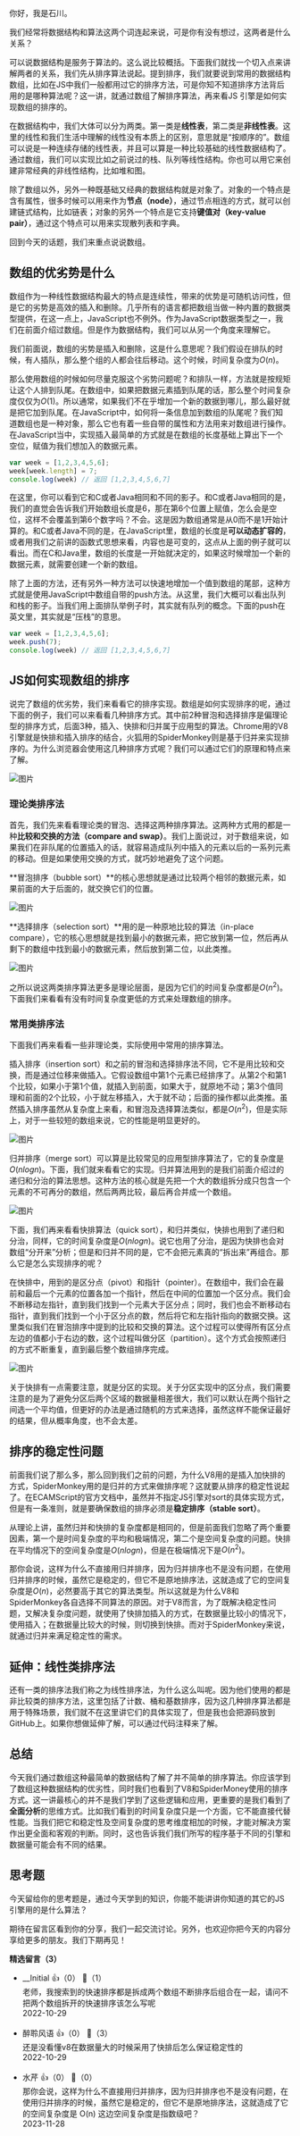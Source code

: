 你好，我是石川。

我们经常将数据结构和算法这两个词连起来说，可是你有没有想过，这两者是什么关系？

可以说数据结构是服务于算法的。这么说比较概括。下面我们就找一个切入点来讲解两者的关系，我们先从排序算法说起。提到排序，我们就要说到常用的数据结构数组，比如在JS中我们一般都用过它的排序方法，可是你知不知道排序方法背后用的是哪种算法呢？这一讲，就通过数组了解排序算法，再来看JS 引擎是如何实现数组的排序的。

在数据结构中，我们大体可以分为两类。第一类是**线性表**，第二类是**非线性表**。这里的线性和我们生活中理解的线性没有本质上的区别，意思就是“按顺序的”。数组可以说是一种连续存储的线性表，并且可以算是一种比较基础的线性数据结构了。通过数组，我们可以实现比如之前说过的栈、队列等线性结构。你也可以用它来创建非常经典的非线性结构，比如堆和图。

除了数组以外，另外一种既基础又经典的数据结构就是对象了。对象的一个特点是含有属性，很多时候可以用来作为**节点（node）**，通过节点相连的方式，就可以创建链式结构，比如链表；对象的另外一个特点是它支持**键值对（key-value pair）**，通过这个特点可以用来实现散列表和字典。

回到今天的话题，我们来重点说说数组。

## 数组的优劣势是什么

数组作为一种线性数据结构最大的特点是连续性，带来的优势是可随机访问性，但是它的劣势是高效的插入和删除。几乎所有的语言都把数组当做一种内置的数据类型提供，在这一点上，JavaScript也不例外。作为JavaScript数据类型之一，我们在前面介绍过数组。但是作为数据结构，我们可以从另一个角度来理解它。

我们前面说，数组的劣势是插入和删除，这是什么意思呢？我们假设在排队的时候，有人插队，那么整个组的人都会往后移动。这个时候，时间复杂度为$O(n)$。

那么使用数组的时候如何尽量克服这个劣势问题呢？和排队一样，方法就是按规矩让这个人排到队尾。在数组中，如果把数据元素插到队尾的话，那么整个时间复杂度仅仅为$O(1)$。所以通常，如果我们不在乎增加一个新的数据到哪儿，那么最好就是把它加到队尾。在JavaScript中，如何将一条信息加到数组的队尾呢？我们知道数组也是一种对象，那么它也有着一些自带的属性和方法用来对数组进行操作。在JavaScript当中，实现插入最简单的方式就是在数组的长度基础上算出下一个空位，赋值为我们想加入的数据元素。

```javascript
var week = [1,2,3,4,5,6];
week[week.length] = 7;
console.log(week) // 返回 [1,2,3,4,5,6,7]
```

在这里，你可以看到它和C或者Java相同和不同的影子。和C或者Java相同的是，我们的直觉会告诉我们开始数组长度是6，那在第6个位置上赋值，怎么会是空位，这样不会覆盖到第6个数字吗？不会。这是因为数组通常是从0而不是1开始计算的。和C或者Java不同的是，在JavaScript里，数组的长度是**可以动态扩容的**，或者用我们之前讲的函数式思想来看，内容也是可变的，这点从上面的例子就可以看出。而在C和Java里，数组的长度是一开始就决定的，如果这时候增加一个新的数据元素，就需要创建一个新的数组。

除了上面的方法，还有另外一种方法可以快速地增加一个值到数组的尾部，这种方式就是使用JavaScript中数组自带的push方法。从这里，我们大概可以看出队列和栈的影子。当我们用上面排队举例子时，其实就有队列的概念。下面的push在英文里，其实就是“压栈”的意思。

```javascript
var week = [1,2,3,4,5,6];
week.push(7);
console.log(week) // 返回 [1,2,3,4,5,6,7]
```

## JS如何实现数组的排序

说完了数组的优劣势，我们来看看它的排序实现。数组是如何实现排序的呢，通过下面的例子，我们可以来看看几种排序方式。其中前2种冒泡和选择排序是偏理论型的排序方式，后面3种，插入、快排和归并属于应用型的算法。Chrome用的V8引擎就是快排和插入排序的结合，火狐用的SpiderMonkey则是基于归并来实现排序的。为什么浏览器会使用这几种排序方式呢？我们可以通过它们的原理和特点来了解。

![图片](https://static001.geekbang.org/resource/image/bb/71/bb187ef791eb52387c68e1dd05504a71.png?wh=1644x834)

### 理论类排序法

首先，我们先来看看理论类的冒泡、选择这两种排序算法。这两种方式用的都是一种**比较和交换的方法（compare and swap）**。我们上面说过，对于数组来说，如果我们在非队尾的位置插入的话，就容易造成队列中插入的元素以后的一系列元素的移动。但是如果使用交换的方式，就巧妙地避免了这个问题。

**冒泡排序（bubble sort）**的核心思想就是通过比较两个相邻的数据元素，如果前面的大于后面的，就交换它们的位置。

![图片](https://static001.geekbang.org/resource/image/82/fc/8233b60c071cd5c9bb46d719f13d4ffc.png?wh=1604x688)

**选择排序（selection sort）**用的是一种原地比较的算法（in-place compare），它的核心思想就是找到最小的数据元素，把它放到第一位，然后再从剩下的数组中找到最小的数据元素，然后放到第二位，以此类推。

![图片](https://static001.geekbang.org/resource/image/9b/d2/9be1c49db469f495ea367473afbb27d2.png?wh=1314x432)

之所以说这两类排序算法更多是理论层面，是因为它们的时间复杂度都是$O(n^{2})$。下面我们来看看有没有时间复杂度更低的方式来处理数组的排序。

### 常用类排序法

下面我们再来看看一些非理论类，实际使用中常用的排序算法。

插入排序（insertion sort）和之前的冒泡和选择排序法不同，它不是用比较和交换，而是通过位移来做插入。它假设数组中第1个元素已经排序了。从第2个和第1个比较，如果小于第1个值，就插入到前面，如果大于，就原地不动；第3个值同理和前面的2个比较，小于就左移插入，大于就不动；后面的操作都以此类推。虽然插入排序虽然从复杂度上来看，和冒泡及选择算法类似，都是$O(n^{2})$，但是实际上，对于一些较短的数组来说，它的性能是明显更好的。

![图片](https://static001.geekbang.org/resource/image/ed/c7/ed307d778c1d989e9e8f59fef38d5bc7.png?wh=1278x438)

归并排序（merge sort）可以算是比较常见的应用型排序算法了，它的复杂度是$O(n log n)$。下面，我们就来看看它的实现。归并算法用到的是我们前面介绍过的递归和分治的算法思想。这种方法的核心就是先把一个大的数组拆分成只包含一个元素的不可再分的数组，然后两两比较，最后再合并成一个数组。

![图片](https://static001.geekbang.org/resource/image/bd/30/bd5ca978b5baae98fdf9f1f96b47de30.png?wh=1330x988)

下面，我们再来看看快排算法（quick sort），和归并类似，快排也用到了递归和分治，同样，它的时间复杂度是$O(n log n)$。说它也用了分治，是因为快排也会对数组“分开来”分析；但是和归并不同的是，它不会把元素真的“拆出来”再组合。那么它是怎么实现排序的呢？

在快排中，用到的是区分点（pivot）和指针（pointer）。在数组中，我们会在最前和最后一个元素的位置各加一个指针，然后在中间的位置加一个区分点。我们会不断移动左指针，直到我们找到一个元素大于区分点；同时，我们也会不断移动右指针，直到我们找到一个小于区分点的数，然后将它和左指针指向的数据交换。这里类似我们在冒泡排序中提到的比较和交换的算法。这个过程可以使得所有区分点左边的值都小于右边的数，这个过程叫做分区（partition）。这个方式会按照递归的方式不断重复，直到最后整个数组排序完成。

![图片](https://static001.geekbang.org/resource/image/52/0e/52f45dcf3f55e40fe09f739f712d570e.png?wh=1832x782)

关于快排有一点需要注意，就是分区的实现。关于分区实现中的区分点，我们需要注意的是为了避免分区后两个区域的数据量相差很大，我们可以默认在两个指针之间选一个平均值，但更好的办法是通过随机的方式来选择，虽然这样不能保证最好的结果，但从概率角度，也不会太差。

## 排序的稳定性问题

前面我们说了那么多，那么回到我们之前的问题，为什么V8用的是插入加快排的方式，SpiderMonkey用的是归并的方式来做排序呢？这就要从排序的稳定性说起了。在ECAMScript的官方文档中，虽然并不指定JS引擎对sort的具体实现方式，但是有一条准则，就是要确保数组的排序必须是**稳定排序（stable sort）**。

从理论上讲，虽然归并和快排的复杂度都是相同的，但是前面我们忽略了两个重要因素，第一个是时间复杂度的平均和极端情况，第二个是空间复杂度的问题。快排在平均情况下的空间复杂度是$O(n log n)$，但是在极端情况下是$O(n^{2})$。

那你会说，这样为什么不直接用归并排序，因为归并排序也不是没有问题，在使用归并排序的时候，虽然它是稳定的，但它不是原地排序法，这就造成了它的空间复杂度是$O(n)$，必然要高于其它的算法类型。所以这就是为什么V8和SpiderMonkey各自选择不同算法的原因。对于V8而言，为了既解决稳定性问题，又解决复杂度问题，就使用了快排加插入的方式，在数据量比较小的情况下，使用插入；在数据量比较大的时候，则切换到快排。而对于SpiderMonkey来说，就通过归并来满足稳定性的需求。

## 延伸：线性类排序法

还有一类的排序法我们称之为线性排序法，为什么这么叫呢。因为他们使用的都是非比较类的排序方法，这里包括了计数、桶和基数排序，因为这几种排序算法都是用于特殊场景，我们就不在这里讲它们的具体实现了，但是我也会把源码放到GitHub上。如果你想做延伸了解，可以通过代码注释来了解。

## 总结

今天我们通过数组这种最简单的数据结构了解了并不简单的排序算法。你应该学到了数组这种数据结构的优劣性，同时我们也看到了V8和SpiderMoney使用的排序方式。这一讲最核心的并不是我们学到了这些逻辑和应用，更重要的是我们看到了**全面分析**的思维方式。比如我们看到的时间复杂度只是一个方面，它不能直接代替性能。当我们把它和稳定性及空间复杂度的思考维度相加的时候，才能对解决方案作出更全面和客观的判断。同时，这也告诉我们我们所写的程序基于不同的引擎和数据量可能会有不同的结果。

## 思考题

今天留给你的思考题是，通过今天学到的知识，你能不能讲讲你知道的其它的JS引擎用的是什么算法？

期待在留言区看到你的分享，我们一起交流讨论。另外，也欢迎你把今天的内容分享给更多的朋友。我们下期再见！
<div><strong>精选留言（3）</strong></div><ul>
<li><span>__Initial</span> 👍（0） 💬（1）<div>老师，我搜索到的快速排序都是拆成两个数组不断排序后组合在一起，请问不把两个数组拆开的快速排序该怎么写呢</div>2022-10-29</li><br/><li><span>醉聆风语</span> 👍（0） 💬（3）<div>还是没看懂v8在数据量大的时候采用了快排后怎么保证稳定性的</div>2022-10-29</li><br/><li><span>水芹</span> 👍（0） 💬（0）<div>那你会说，这样为什么不直接用归并排序，因为归并排序也不是没有问题，在使用归并排序的时候，虽然它是稳定的，但它不是原地排序法，这就造成了它的空间复杂度是 O(n) 这边空间复杂度是指数级吧？</div>2023-11-28</li><br/>
</ul>